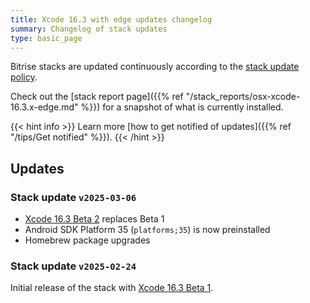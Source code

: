 ```yaml
---
title: Xcode 16.3 with edge updates changelog
summary: Changelog of stack updates
type: basic_page
---
```


Bitrise stacks are updated continuously according to the [stack update policy](https://devcenter.bitrise.io/en/infrastructure/build-stacks/stack-update-policy.html).

Check out the [stack report page]({{% ref "/stack_reports/osx-xcode-16.3.x-edge.md" %}}) for a snapshot of what is currently installed.

{{< hint info >}}
Learn more [how to get notified of updates]({{% ref "/tips/Get notified" %}}).
{{< /hint >}}

## Updates

### Stack update `v2025-03-06`

- [Xcode 16.3 Beta 2](https://developer.apple.com/documentation/xcode-release-notes/xcode-16_3-release-notes) replaces Beta 1
- Android SDK Platform 35 (`platforms;35`) is now preinstalled
- Homebrew package upgrades

### Stack update `v2025-02-24`

Initial release of the stack with [Xcode 16.3 Beta 1](https://developer.apple.com/documentation/xcode-release-notes/xcode-16_3-release-notes).


